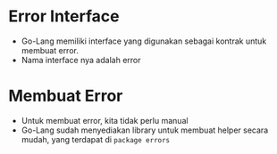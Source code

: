 # Error Interface

- Go-Lang memiliki interface yang digunakan sebagai kontrak untuk membuat error.
- Nama interface nya adalah error

# Membuat Error

- Untuk membuat error, kita tidak perlu manual
- Go-Lang sudah menyediakan library untuk membuat helper secara mudah, yang terdapat di `package errors`
